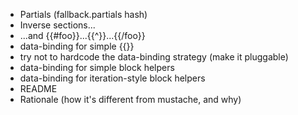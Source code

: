 * Partials (fallback.partials hash)
* Inverse sections...
* ...and {{#foo}}...{{^}}...{{/foo}}
* data-binding for simple {{}}
* try not to hardcode the data-binding strategy (make it pluggable)
* data-binding for simple block helpers
* data-binding for iteration-style block helpers
* README
* Rationale (how it's different from mustache, and why)
